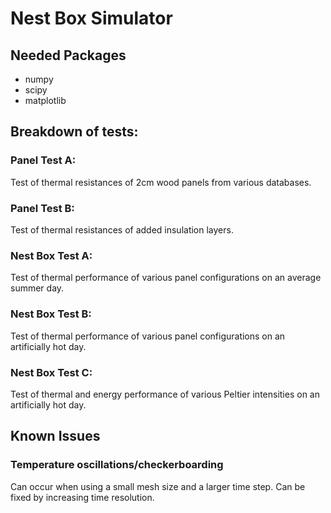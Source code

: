 # Nest Box Simulator
## Needed Packages
- numpy
- scipy
- matplotlib

## Breakdown of tests:
### Panel Test A:
Test of thermal resistances of 2cm wood panels from various databases.
### Panel Test B:
Test of thermal resistances of added insulation layers.
### Nest Box Test A:
Test of thermal performance of various panel configurations on an average summer day.
### Nest Box Test B:
Test of thermal performance of various panel configurations on an artificially hot day.
### Nest Box Test C:
Test of thermal and energy performance of various Peltier intensities on an artificially hot day.

## Known Issues
### Temperature oscillations/checkerboarding
Can occur when using a small mesh size and a larger time step. Can be fixed by increasing time resolution.
